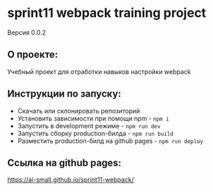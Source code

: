 # sprint11 webpack training project

Версия 0.0.2

## О проекте:
Учебный проект для отработки навыков настройки webpack

## Инструкции по запуску:
- Скачать или склонировать репозиторий
- Установить зависимости при помощи npm - `npm i`
- Запустить в development режиме - `npm run dev`
- Запустить сборку production-билда - `npm run build`
- Разместить production-билд на github pages - `npm run deploy`

## Ссылка на github pages:
https://ai-small.github.io/sprint11-webpack/
